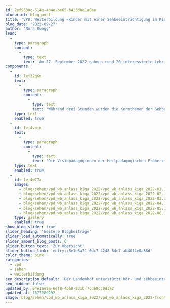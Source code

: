 ```yaml
---
id: 2ef9530c-514e-4b4e-be65-b423d8e1a0ae
blueprint: blog_post
title: 'VPD: Weiterbildung «Kinder mit einer Sehbeeinträchtigung im Kindergarten»'
blog_date: '2022-09-27'
author: 'Nora Rüegg'
lead:
  -
    type: paragraph
    content:
      -
        type: text
        text: 'Am 27. September 2022 nahmen rund 20 interessierte Lehr- und Assistenzpersonen der Kindergartenstufe aus dem Kanton Aargau am 2. Sensibilisierungs-Weiterbildungsanlass des Visiopädagogischen Dienstes Landenhof zum Thema «Kinder mit einer Sehbeeinträchtigung im Kindergarten» teil.'
components:
  -
    id: lej32q6m
    text:
      -
        type: paragraph
        content:
          -
            type: text
            text: 'Während drei Stunden wurden die Kernthemen der Sehbehindertenpädagogik der Kindergartenstufe theoretisch vermittelt, praktische Erfahrungen unter Einbezug einer Simulationsbrille gesammelt und die gewonnen Erfahrungen reflektiert. Die Abschlussfeedbacks der Teilnehmenden waren durchwegs positiv. Wir freuen uns schon jetzt auf den nächsten Anlass!'
    type: text
    enabled: true
  -
    id: lej4vpjm
    text:
      -
        type: paragraph
        content:
          -
            type: text
            text: 'Die Visiopädagoginnen der Heilpädagogischen Früherziehung (HFE) des VPD begleiten Kinder mit einer Sehbeeinträchtigung von Geburt bis zum Schuleintritt, also auch Kinder im Kindergartenalter. Im Alter von 4-6 Jahren wird der Kindergarten zu einem zentralen Lebensbereich eines Kindes. Die Kinder verbringen nun einen Teil ihres Tages in einem didaktischen Setting. Die Sehbeeinträchtigung bringt zusätzliche Anforderungen an die Lernumgebung mit sich, um die Teilhabe dieser Kinder zu ermöglichen. Der VPD begleitet die Übertrittsprozesse in den Kindergarten und steht Eltern und Kindergartenlehrpersonen rund um die Thematik Sehbehinderung beratend zur Seite.'
    type: text
    enabled: true
  -
    id: lej4w77a
    images:
      - blog/sehen/vpd_wb_anlass_kiga_2022/vpd_wb_anlass_kiga_2022-01.JPG
      - blog/sehen/vpd_wb_anlass_kiga_2022/vpd_wb_anlass_kiga_2022-02.JPG
      - blog/sehen/vpd_wb_anlass_kiga_2022/vpd_wb_anlass_kiga_2022-03.JPG
      - blog/sehen/vpd_wb_anlass_kiga_2022/vpd_wb_anlass_kiga_2022-04.JPG
      - blog/sehen/vpd_wb_anlass_kiga_2022/vpd_wb_anlass_kiga_2022-05.JPG
      - blog/sehen/vpd_wb_anlass_kiga_2022/vpd_wb_anlass_kiga_2022-06.JPG
    type: gallery
    enabled: true
show_blog_slider: true
slider_heading: 'Weitere Blogbeiträge'
slider_load_automatically: true
slider_amount_blog_posts: 6
slider_button_text: 'Zur Übersicht'
slider_button_link: 'entry::8e1e8a71-0dc7-4248-84e7-ab40f4e0a88d'
color_theme: pink
categories:
  - vpd
  - sehen
  - weiterbildung
seo_description_default: 'Der Landenhof unterstützt hör- und sehbeeinträchtigte Kinder & Jugendliche in ihrem selbstbestimmten Leben durch Förderung ihrer Fähigkeiten & Entwicklung'
seo_hidden: false
updated_by: 04e1ae9a-6ef8-4ba0-931b-7cd69cc0d3a2
updated_at: 1677280292
image: blog/sehen/vpd_wb_anlass_kiga_2022/vpd_wb_anlass_kiga_2022-front.JPG
---
```

